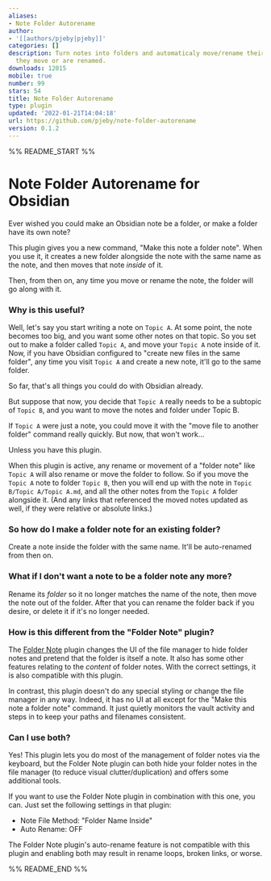```yaml
---
aliases:
- Note Folder Autorename
author:
- '[[authors/pjeby|pjeby]]'
categories: []
description: Turn notes into folders and automaticaly move/rename their folders when
  they move or are renamed.
downloads: 12015
mobile: true
number: 99
stars: 54
title: Note Folder Autorename
type: plugin
updated: '2022-01-21T14:04:18'
url: https://github.com/pjeby/note-folder-autorename
version: 0.1.2
---
```


%% README_START %%

# Note Folder Autorename for Obsidian

Ever wished you could make an Obsidian note be a folder, or make a folder have its own note?

This plugin gives you a new command,  "Make this note a folder note".  When you use it, it creates a new folder alongside the note with the same name as the note, and then moves that note *inside* of it.

Then, from then on, any time you move or rename the note, the folder will go along with it.

### Why is this useful?

Well, let's say you start writing a note on `Topic A`.  At some point, the note becomes too big, and you want some other notes on that topic.  So you set out to make a folder called `Topic A`, and move your `Topic A` note inside of it.  Now, if you have Obsidian configured to "create new files in the same folder", any time you visit `Topic A` and create a new note, it'll go to the same folder.

So far, that's all things you could do with Obsidian already.

But suppose that now, you decide that `Topic A` really needs to be a subtopic of `Topic B`, and you want to move the notes and folder under Topic B.

If `Topic A` were just a note, you could move it with the "move file to another folder" command really quickly.  But now, that won't work...

Unless you have this plugin.

When this plugin is active, any rename or movement of a "folder note" like `Topic A` will also rename or move the folder to follow.  So if you move the `Topic A` note to folder `Topic B`, then you will end up with the note in `Topic B/Topic A/Topic A.md`, and all the other notes from the `Topic A` folder alongside it.  (And any links that referenced the moved notes updated as well, if they were relative or absolute links.)

### So how do I make a folder note for an existing folder?

Create a note inside the folder with the same name.  It'll be auto-renamed from then on.

### What if I don't want a note to be a folder note any more?

Rename its *folder* so it no longer matches the name of the note, then move the note out of the folder.  After that you can rename the folder back if you desire, or delete it if it's no longer needed.

### How is this different from the "Folder Note" plugin?

The [Folder Note](https://github.com/xpgo/obsidian-folder-note-plugin) plugin changes the UI of the file manager to hide folder notes and pretend that the folder is itself a note.  It also has some other features relating to the *content* of folder notes.  With the correct settings, it is also compatible with this plugin.

In contrast, this plugin doesn't do any special styling or change the file manager in any way.  Indeed, it has no UI at all except for the "Make this note a folder note" command.  It just quietly monitors the vault activity and steps in to keep your paths and filenames consistent.

### Can I use both?

Yes!  This plugin lets you do most of the management of folder notes via the keyboard, but the Folder Note plugin can both hide your folder notes in the file manager (to reduce visual clutter/duplication) and offers some additional tools.

If you want to use the Folder Note plugin in combination with this one, you can.  Just set the following settings in that plugin:

* Note File Method: "Folder Name Inside"
* Auto Rename: OFF

The Folder Note plugin's auto-rename feature is not compatible with this plugin and enabling both may result in rename loops, broken links, or worse.



%% README_END %%